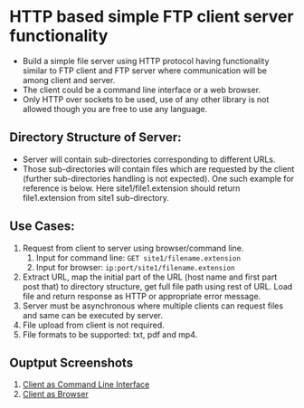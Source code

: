 # HTTP based simple FTP client server functionality

- Build a simple file server using HTTP protocol having functionality similar to FTP client and FTP server where communication will be among client and server. 
- The client could be a command line interface or a web browser. 
- Only HTTP over sockets to be used, use of any other library is not allowed though you are free to use any language.

## Directory Structure of Server:
- Server will contain sub-directories corresponding to different URLs.
- Those sub-directories will contain files which are requested by the client (further sub-directories handling is not expected). One such example for reference is below. Here site1/file1.extension should return file1.extension from site1 sub-directory.

## Use Cases:
1. Request from client to server using browser/command line.
    1. Input for command line: `GET site1/filename.extension`
    2. Input for browser: `ip:port/site1/filename.extension`
2. Extract URL, map the initial part of the URL (host name and first part post that) to directory structure, get full file path using rest of URL. Load file and return response as HTTP or appropriate error message.
3. Server must be asynchronous where multiple clients can request files and same can be executed by server.
4. File upload from client is not required.
5. File formats to be supported: txt, pdf and mp4.

## Ouptput Screenshots
1. [Client as Command Line Interface](output/client_as_Terminal.pdf)
1. [Client as Browser](output/client_as_Browser.pdf)